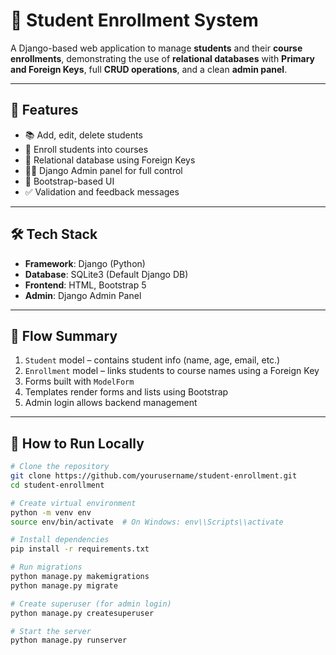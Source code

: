 # 📘 Student Enrollment System

A Django-based web application to manage **students** and their **course enrollments**, demonstrating the use of **relational databases** with **Primary and Foreign Keys**, full **CRUD operations**, and a clean **admin panel**.

---

## 🚀 Features

- 📚 Add, edit, delete students
- 📝 Enroll students into courses
- 🔗 Relational database using Foreign Keys
- 🧑‍💼 Django Admin panel for full control
- 🎨 Bootstrap-based UI
- ✅ Validation and feedback messages

---

## 🛠️ Tech Stack

- **Framework**: Django (Python)
- **Database**: SQLite3 (Default Django DB)
- **Frontend**: HTML, Bootstrap 5
- **Admin**: Django Admin Panel

---

## 🔄 Flow Summary

1. `Student` model – contains student info (name, age, email, etc.)
2. `Enrollment` model – links students to course names using a Foreign Key
3. Forms built with `ModelForm`
4. Templates render forms and lists using Bootstrap
5. Admin login allows backend management

---

## 🧪 How to Run Locally

```bash
# Clone the repository
git clone https://github.com/yourusername/student-enrollment.git
cd student-enrollment

# Create virtual environment
python -m venv env
source env/bin/activate  # On Windows: env\\Scripts\\activate

# Install dependencies
pip install -r requirements.txt

# Run migrations
python manage.py makemigrations
python manage.py migrate

# Create superuser (for admin login)
python manage.py createsuperuser

# Start the server
python manage.py runserver
